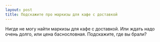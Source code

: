 ```yaml
---
layout: post 
title: Подскажите про маркизы для кафе с доставкой 
--- 
```

Нигде не могу найти маркизы для кафе с доставкой. Или ждать надо очень долго, или цена баснословная. Подскажите, где вы брали?